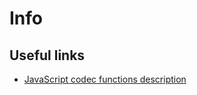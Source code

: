 # Info

## Useful links

* [JavaScript codec functions description](https://www.chirpstack.io/docs/chirpstack/use/device-profiles.html#javascript-functions)
